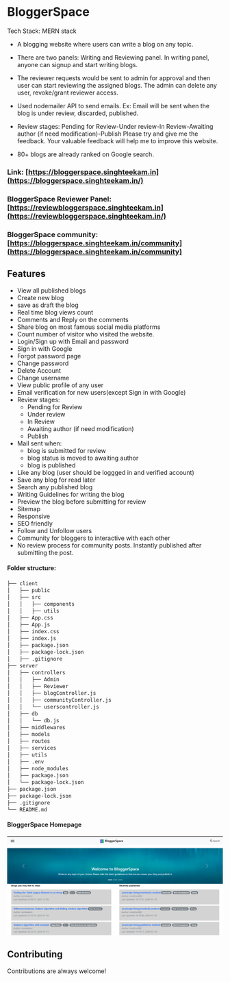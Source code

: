 # BloggerSpace
Tech Stack: MERN stack
 - A blogging website where users can write a blog on any topic. 
 - There are two panels: Writing and Reviewing panel. In
 writing panel, anyone can signup and start writing blogs.
 - The reviewer requests would be sent to admin for approval and then user can start reviewing the assigned blogs. The admin can delete any user, revoke/grant reviewer access.

 - Used nodemailer API to send emails. Ex: Email will be sent when the blog is under review, discarded, published.
 - Review stages: Pending for Review-Under review-In Review-Awaiting author (if need modification)-Publish
Please try and give me the feedback. Your valuable feedback will help me to improve this website.
- 80+ blogs are already ranked on Google search.

### Link: [https://bloggerspace.singhteekam.in](https://bloggerspace.singhteekam.in/)

### BloggerSpace Reviewer Panel: [https://reviewbloggerspace.singhteekam.in](https://reviewbloggerspace.singhteekam.in/)

### BloggerSpace community: [https://bloggerspace.singhteekam.in/community](https://bloggerspace.singhteekam.in/community)

## Features
- View all published blogs
- Create new blog
- save as draft the blog
- Real time blog views count
- Comments and Reply on the comments
- Share blog on most famous social media platforms
- Count number of visitor who visited the website.
- Login/Sign up with Email and password
- Sign in with Google
- Forgot password page
- Change password
- Delete Account
- Change username
- View public profile of any user
- Email verification for new users(except Sign in with Google)
- Review stages:
    - Pending for Review
    - Under review
    - In Review
    - Awaiting author (if need modification)
    - Publish
- Mail sent when:
    - blog is submitted for review
    - blog status is moved to awaiting author
    - blog is published
- Like any blog (user should be loggged in and verified account)
- Save any blog for read later
- Search any published blog
- Writing Guidelines for writing the blog
- Preview the blog before submitting for review
- Sitemap
- Responsive
- SEO friendly
- Follow and Unfollow users
- Community for bloggers to interactive with each other
- No review process for community posts. Instantly published after submitting the post.


#### Folder structure:
```
├── client
│   ├── public
│   ├── src
│   │   ├── components
│   │   ├── utils
│   ├── App.css
│   ├── App.js
│   ├── index.css
│   ├── index.js
│   ├── package.json
│   ├── package-lock.json
│   ├── .gitignore
├── server
│   ├── controllers
│   │   ├── Admin
│   │   ├── Reviewer
│   │   ├── blogController.js
│   │   ├── communityController.js
│   │   └── userscontroller.js
│   ├── db
│   │   └── db.js
│   ├── middlewares
│   ├── models
│   ├── routes
│   ├── services
│   ├── utils
│   ├── .env
│   ├── node_modules
│   ├── package.json
│   └── package-lock.json
├── package.json
├── package-lock.json  
├── .gitignore  
└── README.md
```
#### BloggerSpace Homepage
![alt text](image.png)

## Contributing

Contributions are always welcome!